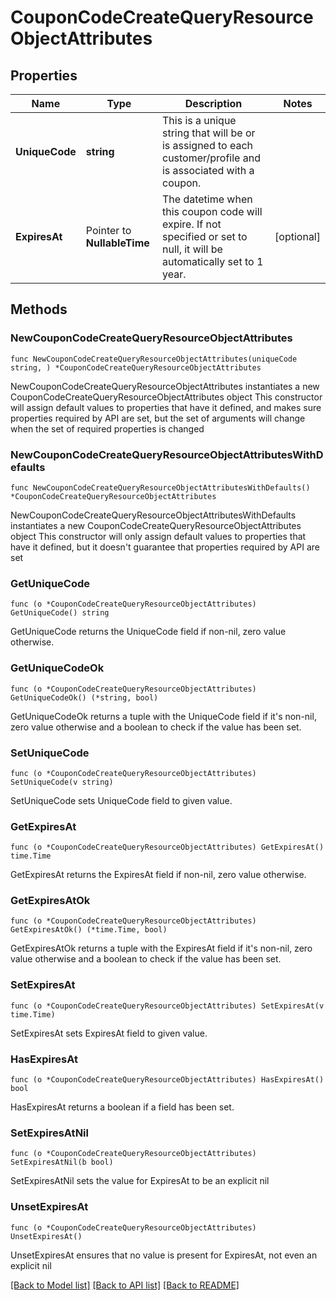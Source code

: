 # CouponCodeCreateQueryResourceObjectAttributes

## Properties

Name | Type | Description | Notes
------------ | ------------- | ------------- | -------------
**UniqueCode** | **string** | This is a unique string that will be or is assigned to each customer/profile and is associated with a coupon. | 
**ExpiresAt** | Pointer to **NullableTime** | The datetime when this coupon code will expire. If not specified or set to null, it will be automatically set to 1 year. | [optional] 

## Methods

### NewCouponCodeCreateQueryResourceObjectAttributes

`func NewCouponCodeCreateQueryResourceObjectAttributes(uniqueCode string, ) *CouponCodeCreateQueryResourceObjectAttributes`

NewCouponCodeCreateQueryResourceObjectAttributes instantiates a new CouponCodeCreateQueryResourceObjectAttributes object
This constructor will assign default values to properties that have it defined,
and makes sure properties required by API are set, but the set of arguments
will change when the set of required properties is changed

### NewCouponCodeCreateQueryResourceObjectAttributesWithDefaults

`func NewCouponCodeCreateQueryResourceObjectAttributesWithDefaults() *CouponCodeCreateQueryResourceObjectAttributes`

NewCouponCodeCreateQueryResourceObjectAttributesWithDefaults instantiates a new CouponCodeCreateQueryResourceObjectAttributes object
This constructor will only assign default values to properties that have it defined,
but it doesn't guarantee that properties required by API are set

### GetUniqueCode

`func (o *CouponCodeCreateQueryResourceObjectAttributes) GetUniqueCode() string`

GetUniqueCode returns the UniqueCode field if non-nil, zero value otherwise.

### GetUniqueCodeOk

`func (o *CouponCodeCreateQueryResourceObjectAttributes) GetUniqueCodeOk() (*string, bool)`

GetUniqueCodeOk returns a tuple with the UniqueCode field if it's non-nil, zero value otherwise
and a boolean to check if the value has been set.

### SetUniqueCode

`func (o *CouponCodeCreateQueryResourceObjectAttributes) SetUniqueCode(v string)`

SetUniqueCode sets UniqueCode field to given value.


### GetExpiresAt

`func (o *CouponCodeCreateQueryResourceObjectAttributes) GetExpiresAt() time.Time`

GetExpiresAt returns the ExpiresAt field if non-nil, zero value otherwise.

### GetExpiresAtOk

`func (o *CouponCodeCreateQueryResourceObjectAttributes) GetExpiresAtOk() (*time.Time, bool)`

GetExpiresAtOk returns a tuple with the ExpiresAt field if it's non-nil, zero value otherwise
and a boolean to check if the value has been set.

### SetExpiresAt

`func (o *CouponCodeCreateQueryResourceObjectAttributes) SetExpiresAt(v time.Time)`

SetExpiresAt sets ExpiresAt field to given value.

### HasExpiresAt

`func (o *CouponCodeCreateQueryResourceObjectAttributes) HasExpiresAt() bool`

HasExpiresAt returns a boolean if a field has been set.

### SetExpiresAtNil

`func (o *CouponCodeCreateQueryResourceObjectAttributes) SetExpiresAtNil(b bool)`

 SetExpiresAtNil sets the value for ExpiresAt to be an explicit nil

### UnsetExpiresAt
`func (o *CouponCodeCreateQueryResourceObjectAttributes) UnsetExpiresAt()`

UnsetExpiresAt ensures that no value is present for ExpiresAt, not even an explicit nil

[[Back to Model list]](../README.md#documentation-for-models) [[Back to API list]](../README.md#documentation-for-api-endpoints) [[Back to README]](../README.md)


